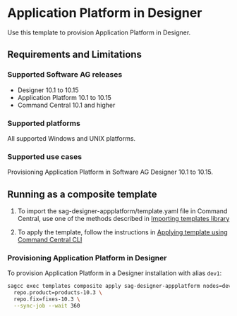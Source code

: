 <!-- Copyright 2013 - 2018 Software AG, Darmstadt, Germany and/or its licensors

   SPDX-License-Identifier: Apache-2.0

    Licensed under the Apache License, Version 2.0 (the "License");
    you may not use this file except in compliance with the License.
    You may obtain a copy of the License at

        http://www.apache.org/licenses/LICENSE-2.0

    Unless required by applicable law or agreed to in writing, software
    distributed under the License is distributed on an "AS IS" BASIS,
     WITHOUT WARRANTIES OR CONDITIONS OF ANY KIND, either express or implied.
     See the License for the specific language governing permissions and

     limitations under the License.                                                  

-->

# Application Platform in Designer

Use this template to provision Application Platform in Designer.

## Requirements and Limitations

### Supported Software AG releases

* Designer 10.1 to 10.15
* Application Platform 10.1 to 10.15
* Command Central 10.1 and higher

### Supported platforms

All supported Windows and UNIX platforms.

### Supported use cases

Provisioning Application Platform in Software AG Designer 10.1 to 10.15.

## Running as a composite template

1. To import the sag-designer-appplatform/template.yaml file in Command Central, use one of the methods described in [Importing templates library](https://github.com/SoftwareAG/sagdevops-templates/wiki/Importing-templates-library)

2. To apply the template, follow the instructions in [Applying template using Command Central CLI](https://github.com/SoftwareAG/sagdevops-templates/wiki/Using-default-templates#applying-template-using-command-central-cli)

### Provisioning Application Platform in Designer

To provision Application Platform in a Designer installation with alias `dev1`:

```bash
sagcc exec templates composite apply sag-designer-appplatform nodes=dev1 \
  repo.product=products-10.3 \
  repo.fix=fixes-10.3 \
  --sync-job --wait 360
```
